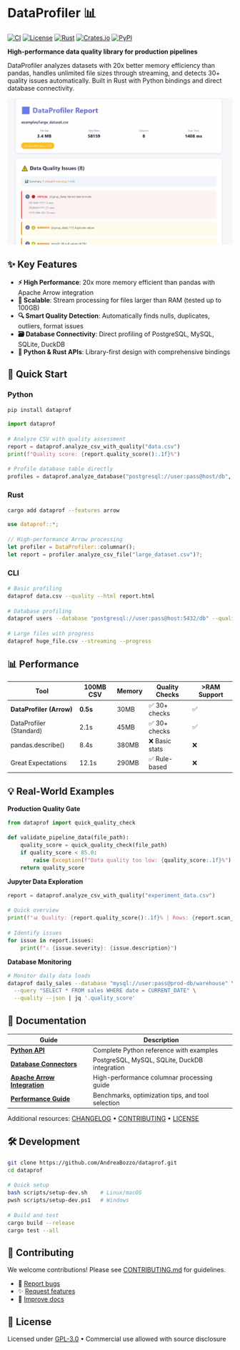 # DataProfiler 📊

[![CI](https://github.com/AndreaBozzo/dataprof/workflows/CI/badge.svg)](https://github.com/AndreaBozzo/dataprof/actions)
[![License](https://img.shields.io/github/license/AndreaBozzo/dataprof)](LICENSE)
[![Rust](https://img.shields.io/badge/rust-1.70%2B-orange.svg)](https://www.rust-lang.org)
[![Crates.io](https://img.shields.io/crates/v/dataprof.svg)](https://crates.io/crates/dataprof)
[![PyPI](https://img.shields.io/pypi/v/dataprof.svg)](https://pypi.org/project/dataprof/)

**High-performance data quality library for production pipelines**

DataProfiler analyzes datasets with 20x better memory efficiency than pandas, handles unlimited file sizes through streaming, and detects 30+ quality issues automatically. Built in Rust with Python bindings and direct database connectivity.

![DataProfiler HTML Report](assets/animations/HTML.gif)

## ✨ Key Features

- **⚡ High Performance**: 20x more memory efficient than pandas with Apache Arrow integration
- **🌊 Scalable**: Stream processing for files larger than RAM (tested up to 100GB)
- **🔍 Smart Quality Detection**: Automatically finds nulls, duplicates, outliers, format issues
- **🗃️ Database Connectivity**: Direct profiling of PostgreSQL, MySQL, SQLite, DuckDB
- **🐍 Python & Rust APIs**: Library-first design with comprehensive bindings

## 🚀 Quick Start

### Python
```bash
pip install dataprof
```

```python
import dataprof

# Analyze CSV with quality assessment
report = dataprof.analyze_csv_with_quality("data.csv")
print(f"Quality score: {report.quality_score():.1f}%")

# Profile database table directly
profiles = dataprof.analyze_database("postgresql://user:pass@host/db", "users")
```

### Rust
```bash
cargo add dataprof --features arrow
```

```rust
use dataprof::*;

// High-performance Arrow processing
let profiler = DataProfiler::columnar();
let report = profiler.analyze_csv_file("large_dataset.csv")?;
```

### CLI
```bash
# Basic profiling
dataprof data.csv --quality --html report.html

# Database profiling
dataprof users --database "postgresql://user:pass@host:5432/db" --quality

# Large files with progress
dataprof huge_file.csv --streaming --progress
```

## 📊 Performance

| Tool | 100MB CSV | Memory | Quality Checks | >RAM Support |
|------|-----------|--------|----------------|--------------|
| **DataProfiler (Arrow)** | **0.5s** | 30MB | ✅ 30+ checks | ✅ |
| DataProfiler (Standard) | 2.1s | 45MB | ✅ 30+ checks | ✅ |
| pandas.describe() | 8.4s | 380MB | ❌ Basic stats | ❌ |
| Great Expectations | 12.1s | 290MB | ✅ Rule-based | ❌ |

## 💡 Real-World Examples

**Production Quality Gate**
```python
from dataprof import quick_quality_check

def validate_pipeline_data(file_path):
    quality_score = quick_quality_check(file_path)
    if quality_score < 85.0:
        raise Exception(f"Data quality too low: {quality_score:.1f}%")
    return quality_score
```

**Jupyter Data Exploration**
```python
report = dataprof.analyze_csv_with_quality("experiment_data.csv")

# Quick overview
print(f"📊 Quality: {report.quality_score():.1f}% | Rows: {report.scan_info.rows_scanned:,}")

# Identify issues
for issue in report.issues:
    print(f"⚠️ {issue.severity}: {issue.description}")
```

**Database Monitoring**
```bash
# Monitor daily data loads
dataprof daily_sales --database "mysql://user:pass@prod-db/warehouse" \
  --query "SELECT * FROM sales WHERE date = CURRENT_DATE" \
  --quality --json | jq '.quality_score'
```

## 📖 Documentation

| Guide | Description |
|-------|-------------|
| **[Python API](https://github.com/AndreaBozzo/dataprof/wiki/Python-Bindings)** | Complete Python reference with examples |
| **[Database Connectors](https://github.com/AndreaBozzo/dataprof/wiki/Database-Connectors)** | PostgreSQL, MySQL, SQLite, DuckDB integration |
| **[Apache Arrow Integration](https://github.com/AndreaBozzo/dataprof/wiki/Apache-Arrow-Integration)** | High-performance columnar processing guide |
| **[Performance Guide](https://github.com/AndreaBozzo/dataprof/wiki/Performance-Guide)** | Benchmarks, optimization tips, and tool selection |

Additional resources: [CHANGELOG](CHANGELOG.md) • [CONTRIBUTING](CONTRIBUTING.md) • [LICENSE](LICENSE)

## 🛠️ Development

```bash
git clone https://github.com/AndreaBozzo/dataprof.git
cd dataprof

# Quick setup
bash scripts/setup-dev.sh    # Linux/macOS
pwsh scripts/setup-dev.ps1   # Windows

# Build and test
cargo build --release
cargo test --all
```

## 🤝 Contributing

We welcome contributions! Please see [CONTRIBUTING.md](CONTRIBUTING.md) for guidelines.

- 🐛 [Report bugs](https://github.com/AndreaBozzo/dataprof/issues)
- ✨ [Request features](https://github.com/AndreaBozzo/dataprof/issues)
- 📖 [Improve docs](https://github.com/AndreaBozzo/dataprof/wiki)

## 📄 License

Licensed under [GPL-3.0](LICENSE) • Commercial use allowed with source disclosure
